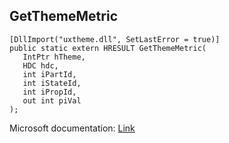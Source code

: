 ## GetThemeMetric

```
[DllImport("uxtheme.dll", SetLastError = true)]
public static extern HRESULT GetThemeMetric(
   IntPtr hTheme,
   HDC hdc,
   int iPartId,
   int iStateId,
   int iPropId,
   out int piVal
);
```

Microsoft documentation: [Link](https://docs.microsoft.com/en-us/windows/win32/api/uxtheme/nf-uxtheme-getthememetric)

